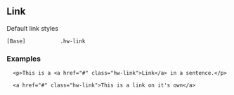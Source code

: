 ## Link

Default link styles

```code
[Base]           .hw-link

```

### Examples

```html|span-6,plain,light
  <p>This is a <a href="#" class="hw-link">Link</a> in a sentence.</p>
```

```html|span-6,plain,light
  <a href="#" class="hw-link">This is a link on it's own</a>
```
